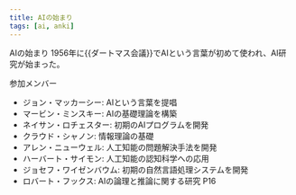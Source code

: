```yaml
---
title: AIの始まり
tags: [ai, anki]
---
```

AIの始まり
1956年に{{ダートマス会議}}でAIという言葉が初めて使われ、AI研究が始まった。  

参加メンバー  
- ジョン・マッカーシー: AIという言葉を提唱
- マービン・ミンスキー: AIの基礎理論を構築
- ネイサン・ロチェスター: 初期のAIプログラムを開発
- クラウド・シャノン: 情報理論の基礎
- アレン・ニューウェル: 人工知能の問題解決手法を開発
- ハーバート・サイモン: 人工知能の認知科学への応用
- ジョセフ・ワイゼンバウム: 初期の自然言語処理システムを開発
- ロバート・フックス: AIの論理と推論に関する研究
P16